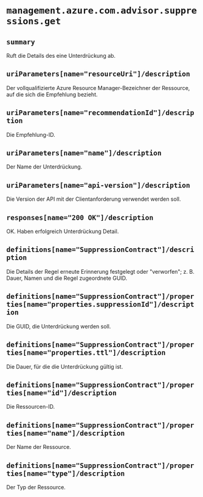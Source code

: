 # `management.azure.com.advisor.suppressions.get`

## `summary`
Ruft die Details des eine Unterdrückung ab.

## `uriParameters[name="resourceUri"]/description`
Der vollqualifizierte Azure Resource Manager-Bezeichner der Ressource, auf die sich die Empfehlung bezieht.

## `uriParameters[name="recommendationId"]/description`
Die Empfehlung-ID.

## `uriParameters[name="name"]/description`
Der Name der Unterdrückung.

## `uriParameters[name="api-version"]/description`
Die Version der API mit der Clientanforderung verwendet werden soll.

## `responses[name="200 OK"]/description`
OK. Haben erfolgreich Unterdrückung Detail.

## `definitions[name="SuppressionContract"]/description`
Die Details der Regel erneute Erinnerung festgelegt oder "verworfen"; z. B. Dauer, Namen und die Regel zugeordnete GUID.

## `definitions[name="SuppressionContract"]/properties[name="properties.suppressionId"]/description`
  
Die GUID, die Unterdrückung werden soll.

## `definitions[name="SuppressionContract"]/properties[name="properties.ttl"]/description`
  
Die Dauer, für die die Unterdrückung gültig ist.

## `definitions[name="SuppressionContract"]/properties[name="id"]/description`
  
Die Ressourcen-ID.

## `definitions[name="SuppressionContract"]/properties[name="name"]/description`
  
Der Name der Ressource.

## `definitions[name="SuppressionContract"]/properties[name="type"]/description`
  
Der Typ der Ressource.


